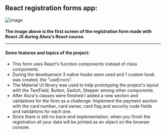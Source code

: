 ## React registration forms app:

![image](https://user-images.githubusercontent.com/79937589/150038562-3b0b5477-66d4-4431-8d51-1a419bf963c9.png)

<h4/> The image above is the first screen of the registration form made with React JS during Alura's React course. 

---
<h4> Some features and topics of the project:</h4>
<ul>
  <li/>This form uses React's function components instead of class components.
  <li/>During the development 3 native hooks were used and 1 custom hook was created, the "useErrors".
  <li/>The Material UI library was used to help prototyping the project's layout with the TextField, Button, Switch, Stepper among other components. 
  <li/>After Alura's classes were finished I added a new section and validations for the form as a challenge: 
  Implement the payment section with the card number, card owner, card flag and security code fields and validations for each one.
  <li/>Since there is still no back-end implementation, when you finish the registration all your data will be printed as an object on the browser console.
</ul>

